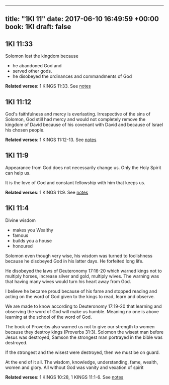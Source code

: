 
---
title: "1KI 11"
date: 2017-06-10 16:49:59 +00:00
book: 1KI
draft: false
---

## 1KI 11:33

Solomon lost the kingdom because 
- he abandoned God and 
- served other gods.
- he disobeyed the ordinances and commandments of God

**Related verses**: 1 KINGS 11:33. See [notes](https://my.bible.com/notes/2654637071000134435)


## 1KI 11:12

God's faithfulness and mercy is everlasting. Irrespective of the sins of Solomon, God still had mercy and would not completely remove the kingdom of David because of his covenant with David and because of Israel his chosen people.

**Related verses**: 1 KINGS 11:12-13. See [notes](https://my.bible.com/notes/2653552862282113656)


## 1KI 11:9

Appearance from God does not necessarily change us. Only the Holy Spirit can help us.

It is the love of God and constant fellowship with him that keeps us.

**Related verses**: 1 KINGS 11:9. See [notes](https://my.bible.com/notes/2653547793121796699)


## 1KI 11:4

Divine wisdom 
- makes you Wealthy
- famous
- builds you a house
- honoured

Solomon even though very wise, his wisdom was turned to foolishness because he disobeyed God in his latter days. He forfeited long life.

He disobeyed the laws of Deuteronomy 17:16-20 which warned kings not to multiply horses, increase silver and gold, multiply wives. The warning was that having many wives would turn his heart away from God.

I believe he became proud because of his fame and stopped reading and acting on the word of God given to the kings to read, learn and observe.

We are made to know according to Deuteronomy 17:19-20 that learning and observing the word of God will make us humble. Meaning no one is above learning at the school of the word of God.

The book of Proverbs also warned us not to give our strength to women because they destroy kings (Proverbs 31:3). Solomon the wisest man before Jesus was destroyed, Samson the strongest man portrayed in the bible was destroyed.

If the strongest and the wisest were destroyed, then we must be on guard.

At the end of it all. The wisdom, knowledge, understanding, fame, wealth, women and glory. All without God was vanity and vexation of spirit

**Related verses**: 1 KINGS 10:28, 1 KINGS 11:1-6. See [notes](https://my.bible.com/notes/2652894640659489042)

